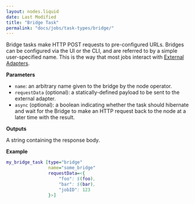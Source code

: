 ```yaml
---
layout: nodes.liquid
date: Last Modified
title: "Bridge Task"
permalink: "docs/jobs/task-types/bridge/"
---
```


Bridge tasks make HTTP POST requests to pre-configured URLs. Bridges can be configured via the UI or the CLI, and are referred to by a simple user-specified name. This is the way that most jobs interact with [External Adapters](/docs/external-adapters/).

**Parameters**

- `name`: an arbitrary name given to the bridge by the node operator.
- `requestData` (optional): a statically-defined payload to be sent to the external adapter.
- `async` (optional): a boolean indicating whether the task should hibernate and wait for the Bridge to make an HTTP request back to the node at a later time with the result.

**Outputs**

A string containing the response body.

**Example**

```dot
my_bridge_task [type="bridge"
                name="some_bridge"
                requestData=<{
                    "foo": $(foo),
                    "bar": $(bar),
                    "jobID": 123
                }>]
```

